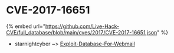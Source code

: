 # CVE-2017-16651
{% embed url="https://github.com/Live-Hack-CVE/full_database/blob/main/cves/2017/CVE-2017-16651.json" %}

* starnightcyber ~> [Exploit-Database-For-Webmail](https://www.alice-snow.ru/2017/database/cve-2017-16651/exploit-database-for-webmail-starnightcyber)